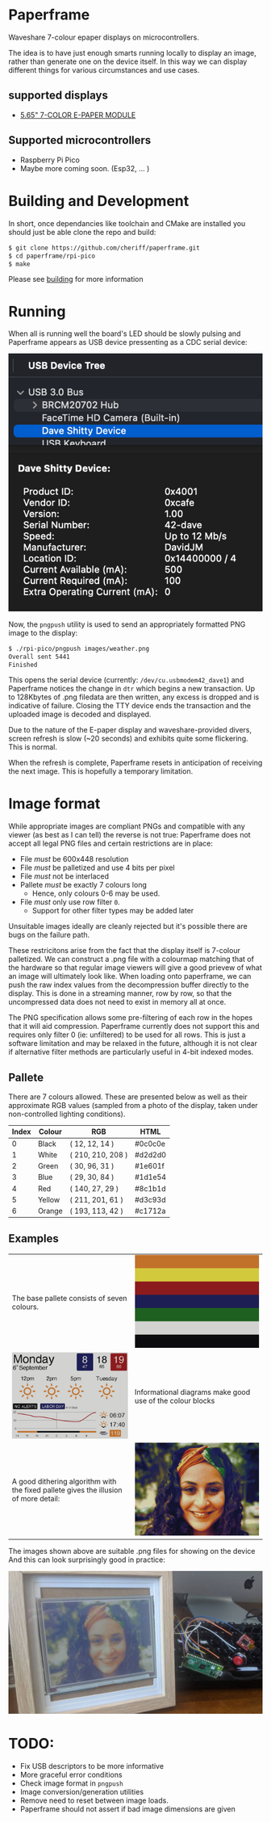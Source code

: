# Paperframe
Waveshare 7-colour epaper displays on microcontrollers.

The idea is to have just enough smarts running locally to display an image, rather than generate one on the device itself. In this way we can display different things for various circumstances and use cases.

## supported displays
* [5.65" 7-COLOR E-PAPER MODULE](https://www.waveshare.com/product/displays/e-paper/5.65inch-e-paper-module-f.htm)

## Supported microcontrollers
* Raspberry Pi Pico
* Maybe more coming soon. (Esp32, ... )

# Building and Development

In short, once dependancies like toolchain and CMake are installed you should just be able clone the repo and build:

```
$ git clone https://github.com/cheriff/paperframe.git
$ cd paperframe/rpi-pico
$ make
```
Please see [building](doc/building.md) for more information

# Running
When all is running well the board's LED should be slowly pulsing and Paperframe appears as USB device pressenting as a CDC serial device:

![Screenshot of mac](doc/lsusb.png)

Now, the `pngpush` utility is used to send an appropriately formatted PNG image to the display:

```
$ ./rpi-pico/pngpush images/weather.png
Overall sent 5441
Finished
```

This opens the serial device (currently: `/dev/cu.usbmodem42_dave1`) and Paperframe notices the change in `dtr` which begins a new transaction. Up to 128Kbytes of .png filedata are then written, any excess is dropped and is indicative of failure. Closing the TTY device ends the transaction and the uploaded image is decoded and displayed.

Due to the nature of the E-paper display and waveshare-provided divers, screen refresh is slow (~20 seconds) and exhibits quite some flickering. This is normal.

When the refresh is complete, Paperframe resets in anticipation of receiving the next image. This is hopefully a temporary limitation.

# Image format

While appropriate images are compliant PNGs and compatible with any viewer (as best as I can tell) the reverse is not true: Paperframe does not accept all legal PNG files and certain restrictions are in place:

* File *must* be 600x448 resolution
* File *must* be palletized and use 4 bits per pixel
* File *must* not be interlaced
* Pallete *must* be exactly 7 colours long
    * Hence, only colours 0-6 may be used.
* File *must* only use row filter `0`.
    * Support for other filter types may be added later

Unsuitable images ideally are cleanly rejected but it's possible there are bugs on the failure path.

These restricitons arise from the fact that the display itself is 7-colour palletized. We can construct a .png file with a colourmap matching that of the hardware so that regular image viewers will give a good prievew of what an image will ultimately look like. When loading onto paperframe, we can push the raw index values from the decompression buffer directly to the display. This is done in a streaming manner, row by row, so that the uncompressed data does not need to exist in memory all at once.

The PNG specification allows some pre-filtering of each row in the hopes that it will aid compression. Paperframe currently does not support this and requires only filter 0 (ie: unfiltered) to be used for all rows. This is just a software limitation and may be relaxed in the future, although it is not clear if alternative filter methods are particularly useful in 4-bit indexed modes.

## Pallete

There are 7 colours allowed. These are presented below as well as their approximate RGB values (sampled from a photo of the display, taken under non-controlled lighting conditions).

| Index | Colour | RGB               | HTML    |
| ----- | -------| ----------------- | ------- |
| 0     | Black  | ( 12, 12, 14 )    | #0c0c0e |
| 1     | White  | ( 210, 210, 208 ) | #d2d2d0 |
| 2     | Green  | ( 30, 96, 31 )    | #1e601f |
| 3     | Blue   | ( 29, 30, 84 )    | #1d1e54 |
| 4     | Red    | ( 140, 27, 29 )   | #8c1b1d |
| 5     | Yellow | ( 211, 201, 61 )  | #d3c93d |
| 6     | Orange | ( 193, 113, 42 )  | #c1712a |


## Examples 

|     |     |
| --- | --- |
| The base pallete consists of seven colours. | ![stripes.png](images/stripes.png) |
| ![weather.png](images/weather.png)          | Informational diagrams make good use of the colour blocks  |
| A good dithering algorithm with the fixed pallete gives the illusion of more detail: | ![stripes.png](images/jt.png) |

The images shown above are suitable .png files for showing on the device
And this can look surprisingly good in practice:

![frame](doc/paperframe.jpg)

# TODO:
* Fix USB descriptors to be more informative
* More graceful error conditions
* Check image format in `pngpush`
* Image conversion/generation utilities
* Remove need to reset between image loads.
* Paperframe should not assert if bad image dimensions are given



